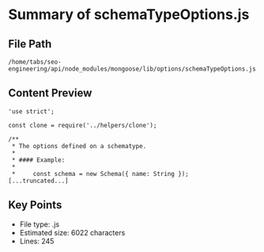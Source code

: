 # Summary of schemaTypeOptions.js
  
## File Path
`/home/tabs/seo-engineering/api/node_modules/mongoose/lib/options/schemaTypeOptions.js`

## Content Preview
```
'use strict';

const clone = require('../helpers/clone');

/**
 * The options defined on a schematype.
 *
 * #### Example:
 *
 *     const schema = new Schema({ name: String });
[...truncated...]
```

## Key Points
- File type: .js
- Estimated size: 6022 characters
- Lines: 245
